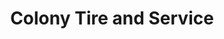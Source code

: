 ---
title: "Colony Tire and Service"
url: /williamston/colony-tire-and-service/
shop: Autowerkstatt
---
